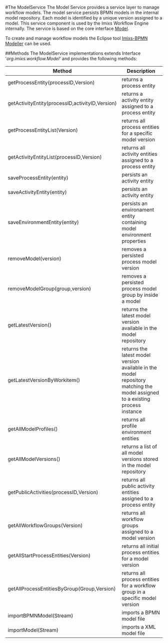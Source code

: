 #The ModelService
The Model Service provides a service layer to manage workflow models. The model service persists BPMN models in the internal model repository. Each model is identified by a unique version assigned to a model.  This service component is used by the Imixs Workflow Engine internally. The service is based on the core interface [Model](../core/model.html).

To create and manage workflow models the Eclipse tool  [Imixs-BPMN Modeller](../modelling/index.html) can be used.
 
##Methods 
The ModelService implementations extends Interface '_org.imixs.workflow.Model_' and provides the following methods:


|Method              		 | Description 				 |
|----------------------------|---------------------------|
|getProcessEntity(processID,Version)| returns a process entity |
|getActivityEntity(processID,activityID,Version)| returns a activity entity assigned to a process entity| 
|getProcessEntityList(Version)| returns all process entities for a specific model version | 
|getActivityEntityList(processID,Version)| returns all activity entities assigned to a  process entity |
|saveProcessEntity(entity)	| persists an activity entity 				|
|saveActivityEntity(entity)	| persists an activity entity 				|
|saveEnvironmentEntity(entity)|persists an environament entity  containing model environment properties				|
|removeModel(version)		| removes a persisted process model version|
|removeModelGroup(group,version)		| removes a persisted process model group by inside a model|
|getLatestVersion()		| returns the latest model version available in the model repository|
|getLatestVersionByWorkitem()		| returns the latest model version available in the model repository matching the model assigned to a existing process instance|
|getAllModelProfiles()		| returns all profile environment entities |
|getAllModelVersions()		| returns a list of all model versions stored in the model repository|
|getPublicActivities(processID,Version)| returns all public activity entities assigned to a  process entity |
|getAllWorkflowGroups(Version)| returns all workflow groups assigned to a model version |
|getAllStartProcessEntities(Version)| returns all initial process entities for a model version |
|getAllProcessEntitiesByGroup(Group,Version)| returns all process entities for a workflow group in a specific model version |
|importBPMNModel(Stream)| imports a BPMN model file |
|importModel(Stream)| imports a XML model file |





 

  
  